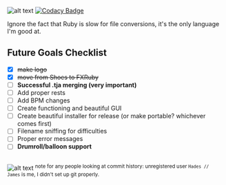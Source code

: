 ![alt text](https://hades.s-ul.eu/RUUkycBY "")
[![Codacy Badge](https://api.codacy.com/project/badge/Grade/30dcc6b5747b4f7bb3d4bff839f09a98)](https://app.codacy.com/app/hadesnotatsujin/osk-to-tja?utm_source=github.com&utm_medium=referral&utm_content=hadesnotatsujin/osk-to-tja&utm_campaign=Badge_Grade_Dashboard)

Ignore the fact that Ruby is slow for file conversions, it's the only language I'm good at.

## Future Goals Checklist
- [x]   ~~make logo~~
- [x]   ~~move from Shoes to FXRuby~~
- [ ]   **Successful .tja merging (very important)**
- [ ]   Add proper rests
- [ ]   Add BPM changes
- [ ]   Create functioning and beautiful GUI
- [ ]   Create beautiful installer for release (or make portable? whichever comes first)
- [ ]   Filename sniffing for difficulties
- [ ]   Proper error messages
- [ ]   **Drumroll/balloon support**
##
![alt text](https://hades.s-ul.eu/4H51AjbE "")
<sup>note for any people looking at commit history: unregistered user `Hades // James` is me, I didn't set up git properly.</sup>
